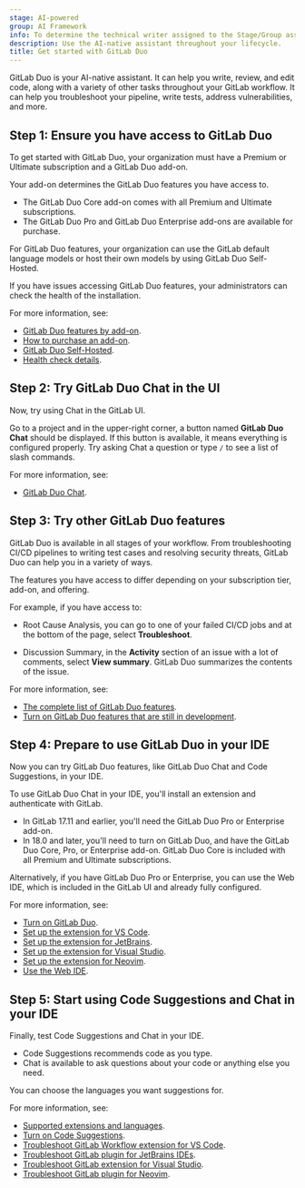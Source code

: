 ```yaml
---
stage: AI-powered
group: AI Framework
info: To determine the technical writer assigned to the Stage/Group associated with this page, see https://handbook.gitlab.com/handbook/product/ux/technical-writing/#assignments
description: Use the AI-native assistant throughout your lifecycle.
title: Get started with GitLab Duo
---
```


GitLab Duo is your AI-native assistant. It can help you write, review, and edit code,
along with a variety of other tasks throughout your GitLab workflow.
It can help you troubleshoot your pipeline, write tests, address vulnerabilities, and more.

## Step 1: Ensure you have access to GitLab Duo

To get started with GitLab Duo, your organization must have a Premium or Ultimate subscription
and a GitLab Duo add-on.

Your add-on determines the GitLab Duo features you have access to.

- The GitLab Duo Core add-on comes with all Premium and Ultimate subscriptions.
- The GitLab Duo Pro and GitLab Duo Enterprise add-ons are available for purchase.

For GitLab Duo features, your organization can use the GitLab default language models
or host their own models by using GitLab Duo Self-Hosted.

If you have issues accessing GitLab Duo features, your administrators
can check the health of the installation.

For more information, see:

- [GitLab Duo features by add-on](../gitlab_duo/feature_summary.md).
- [How to purchase an add-on](../../subscriptions/subscription-add-ons.md).
- [GitLab Duo Self-Hosted](../../administration/gitlab_duo_self_hosted/_index.md).
- [Health check details](../../administration/gitlab_duo/setup.md#run-a-health-check-for-gitlab-duo).

## Step 2: Try GitLab Duo Chat in the UI

Now, try using Chat in the GitLab UI.

Go to a project and in the upper-right corner, a button named **GitLab Duo Chat** should be displayed.
If this button is available, it means everything is configured properly.
Try asking Chat a question or type `/` to see a list of slash commands.

For more information, see:

- [GitLab Duo Chat](../gitlab_duo_chat/_index.md).

## Step 3: Try other GitLab Duo features

GitLab Duo is available in all stages of your workflow. From troubleshooting
CI/CD pipelines to writing test cases and resolving security threats, GitLab Duo can help you
in a variety of ways.

The features you have access to differ depending on your subscription tier, add-on, and offering.

For example, if you have access to:

- Root Cause Analysis, you can go to one of your failed CI/CD jobs and at the bottom
  of the page, select **Troubleshoot**.

- Discussion Summary, in the **Activity** section of an issue with a lot of comments,
  select **View summary**. GitLab Duo summarizes the contents of the issue.

For more information, see:

- [The complete list of GitLab Duo features](../gitlab_duo/_index.md).
- [Turn on GitLab Duo features that are still in development](../gitlab_duo/turn_on_off.md#turn-on-beta-and-experimental-features).

## Step 4: Prepare to use GitLab Duo in your IDE

Now you can try GitLab Duo features, like GitLab Duo Chat and Code Suggestions, in your IDE.

To use GitLab Duo Chat in your IDE, you'll install an extension and authenticate with GitLab.

- In GitLab 17.11 and earlier, you'll need the GitLab Duo Pro or Enterprise add-on.
- In 18.0 and later, you'll need to turn on GitLab Duo,
  and have the GitLab Duo Core, Pro, or Enterprise add-on.
  GitLab Duo Core is included with all Premium and Ultimate subscriptions.

Alternatively, if you have GitLab Duo Pro or Enterprise, you can use the Web IDE,
which is included in the GitLab UI and already fully configured.

For more information, see:

- [Turn on GitLab Duo](../gitlab_duo/turn_on_off.md).
- [Set up the extension for VS Code](../../editor_extensions/visual_studio_code/setup.md).
- [Set up the extension for JetBrains](../../editor_extensions/jetbrains_ide/setup.md).
- [Set up the extension for Visual Studio](../../editor_extensions/visual_studio/setup.md).
- [Set up the extension for Neovim](../../editor_extensions/neovim/setup.md).
- [Use the Web IDE](../project/web_ide/_index.md).

## Step 5: Start using Code Suggestions and Chat in your IDE

Finally, test Code Suggestions and Chat in your IDE.

- Code Suggestions recommends code as you type.
- Chat is available to ask questions about your code or anything else you need.

You can choose the languages you want suggestions for.

For more information, see:

- [Supported extensions and languages](../project/repository/code_suggestions/supported_extensions.md).
- [Turn on Code Suggestions](../project/repository/code_suggestions/set_up.md#turn-on-code-suggestions).
- [Troubleshoot GitLab Workflow extension for VS Code](../../editor_extensions/visual_studio_code/troubleshooting.md).
- [Troubleshoot GitLab plugin for JetBrains IDEs](../../editor_extensions/jetbrains_ide/jetbrains_troubleshooting.md).
- [Troubleshoot GitLab extension for Visual Studio](../../editor_extensions/visual_studio/visual_studio_troubleshooting.md).
- [Troubleshoot GitLab plugin for Neovim](../../editor_extensions/neovim/neovim_troubleshooting.md).
